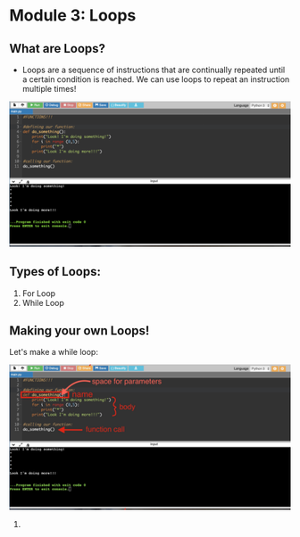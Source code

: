 # Module 3: Loops

## What are Loops?
* Loops are a sequence of instructions that are continually repeated until a certain condition is reached. We can use loops to repeat an instruction multiple times!

<img src="https://github.com/anorris25/BeginnerCSManual/blob/a6f409a8635337a95234dd67dde936694c0428b6/Images/Functions%20Example.png" alt="app store" width="800"/>

## Types of Loops:
1. For Loop
2. While Loop

## Making your own Loops!

Let's make a while loop:

<img src="https://github.com/anorris25/BeginnerCSManual/blob/66861bbc0a9b449be7bed090ccdbd56dc98e93ef/Images/FunctionsExMarked.jpg" alt="app store" width="800"/>

1. 



